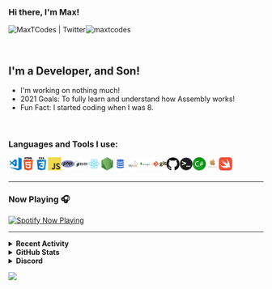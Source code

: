 ### Hi there, I'm Max!
[<img align="left" alt="MaxTCodes | Twitter" src="https://img.shields.io/badge/twitter-%231DA1F2.svg?&style=for-the-badge&logo=twitter&logoColor=white" />][twitter]
<p align="left"> <img src="https://komarev.com/ghpvc/?username=maxTCodes&style=flat-square" alt="maxtcodes" /> </p>
 <br>

## I'm a Developer, and Son!
- I'm working on nothing much!
- 2021 Goals: To fully learn and understand how Assembly works!
- Fun Fact: I started coding when I was 8.


<br>

### Languages and Tools I use:
<img align="left" alt="Visual Studio Code" width="26px" src="https://raw.githubusercontent.com/github/explore/80688e429a7d4ef2fca1e82350fe8e3517d3494d/topics/visual-studio-code/visual-studio-code.png" />
<img align="left" alt="HTML5" width="26px" src="https://raw.githubusercontent.com/github/explore/80688e429a7d4ef2fca1e82350fe8e3517d3494d/topics/html/html.png" />
<img align="left" alt="CSS3" width="26px" src="https://raw.githubusercontent.com/github/explore/80688e429a7d4ef2fca1e82350fe8e3517d3494d/topics/css/css.png" />
<img align="left" alt="JavaScript" width="26px" src="https://raw.githubusercontent.com/github/explore/80688e429a7d4ef2fca1e82350fe8e3517d3494d/topics/javascript/javascript.png" />
<img align="left" alt="PHP" width ="26px" src="https://raw.githubusercontent.com/github/explore/80688e429a7d4ef2fca1e82350fe8e3517d3494d/topics/php/php.png" />
<img align="left" alt="Bash" width ="26px" src="https://raw.githubusercontent.com/github/explore/80688e429a7d4ef2fca1e82350fe8e3517d3494d/topics/bash/bash.png" />
<img align="left" alt="React" width="26px" src="https://raw.githubusercontent.com/github/explore/80688e429a7d4ef2fca1e82350fe8e3517d3494d/topics/react/react.png" />
<img align="left" alt="Node.js" width="26px" src="https://raw.githubusercontent.com/github/explore/80688e429a7d4ef2fca1e82350fe8e3517d3494d/topics/nodejs/nodejs.png" />
<img align="left" alt="SQL" width="26px" src="https://raw.githubusercontent.com/github/explore/80688e429a7d4ef2fca1e82350fe8e3517d3494d/topics/sql/sql.png" />
<img align="left" alt="MySQL" width="26px" src="https://raw.githubusercontent.com/github/explore/80688e429a7d4ef2fca1e82350fe8e3517d3494d/topics/mysql/mysql.png" />
<img align="left" alt="MongoDB" width="26px" src="https://raw.githubusercontent.com/github/explore/80688e429a7d4ef2fca1e82350fe8e3517d3494d/topics/mongodb/mongodb.png" />
<img align="left" alt="Git" width="26px" src="https://raw.githubusercontent.com/github/explore/80688e429a7d4ef2fca1e82350fe8e3517d3494d/topics/git/git.png" />
<img align="left" alt="GitHub" width="26px" src="https://raw.githubusercontent.com/github/explore/78df643247d429f6cc873026c0622819ad797942/topics/github/github.png" />
<img align="left" alt="HTML5" width="26px" src="https://raw.githubusercontent.com/github/explore/80688e429a7d4ef2fca1e82350fe8e3517d3494d/topics/terminal/terminal.png" />
<img align="left" alt="C#" width="26px" src="https://raw.githubusercontent.com/github/explore/80688e429a7d4ef2fca1e82350fe8e3517d3494d/topics/csharp/csharp.png" />
<img align="left" alt="Objective-C" width="26px" src="https://raw.githubusercontent.com/github/explore/80688e429a7d4ef2fca1e82350fe8e3517d3494d/topics/objective-c/objective-c.png" />
<img align="left" alt="Swift" width="26px" src="https://raw.githubusercontent.com/github/explore/80688e429a7d4ef2fca1e82350fe8e3517d3494d/topics/swift/swift.png" />



<br>
<br>

---

### Now Playing :headphones:
[<img src="https://novatorem-git-master.maxthakur.vercel.app/api/spotify-playing" alt="Spotify Now Playing" />][spotify]

---

<details>
 <summary> <strong>Recent Activity</strong> </summary>

<!--START_SECTION:activity-->
1. 💪 Opened PR [#17](https://github.com/DortDev/dortware-dev-1.5.1/pull/17) in [DortDev/dortware-dev-1.5.1](https://github.com/DortDev/dortware-dev-1.5.1)
2. 💪 Opened PR [#16](https://github.com/DortDev/dortware-dev-1.5.1/pull/16) in [DortDev/dortware-dev-1.5.1](https://github.com/DortDev/dortware-dev-1.5.1)
3. 💪 Opened PR [#15](https://github.com/DortDev/dortware-dev-1.5.1/pull/15) in [DortDev/dortware-dev-1.5.1](https://github.com/DortDev/dortware-dev-1.5.1)
4. 💪 Opened PR [#14](https://github.com/DortDev/dortware-dev-1.5.1/pull/14) in [DortDev/dortware-dev-1.5.1](https://github.com/DortDev/dortware-dev-1.5.1)
5. 🎉 Merged PR [#19](https://github.com/ItsDrike/rickchurch/pull/19) in [ItsDrike/rickchurch](https://github.com/ItsDrike/rickchurch)
<!--END_SECTION:activity-->

</details>
<details>
<summary> <strong>GitHub Stats</strong> </summary>

<a href="https://github.com/anuraghazra/github-readme-stats">
  <img align="center" src="https://github-readme-stats.vercel.app/api?username=MaxTCodes&show_icons=true&count_private=true&theme=bear" alt="Max's github stats" />
</a><br><br>
<a href="https://github.com/anuraghazra/github-readme-stats">
  <img align="center" style="margin-left: 45px;" src="https://github-readme-stats.vercel.app/api/top-langs/?username=MaxTCodes&layout=compact&theme=bear" />
</a>

</details>
<details>
<summary> <strong>Discord</strong> </summary>
 <p align="center">
  <img src="https://discord.c99.nl/widget/theme-4/813325026320711700.png" />
 </p>

</details>

[twitter]: https://twitter.com/MaxTCodes
[spotify]: https://open.spotify.com/user/thedj12345678?si=qQXHf6CYSsCZohuN-pqzlw
![](https://hit.yhype.me/github/profile?user_id=25856189)
